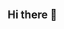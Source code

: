 ## Hi there 👋

<!--
**kaviator/kaviator** is a ✨ _special_ ✨ repository because its `README.md` (this file) appears on your GitHub profile.

Here are some ideas to get you started:

- 🔭 I’m currently working on ...
- 🌱 I’m currently learning ...
- 👯 I’m looking to collaborate on ...
- 🤔 I’m looking for help with ...
 💬 Ask me about airplane!
- 📫 How to reach me: ...
- 😄 Pronouns: ...
- ⚡ Fun fact: ...
-->
